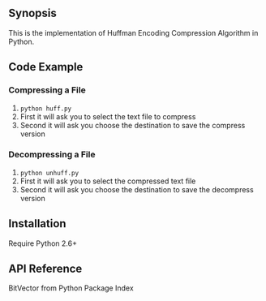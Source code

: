 ## Synopsis

This is the implementation of Huffman Encoding Compression Algorithm in Python.

## Code Example

### Compressing a File

1. `python huff.py`
2. First it will ask you to select the text file to compress
3. Second it will ask you choose the destination to save the compress version

### Decompressing a File

1. `python unhuff.py`
2. First it will ask you to select the compressed text file
3. Second it will ask you choose the destination to save the decompress version

## Installation

Require Python 2.6+

## API Reference

BitVector from Python Package Index
